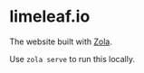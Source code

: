# limeleaf.io

The website built with [Zola](https://getzola.org).

Use `zola serve` to run this locally.
